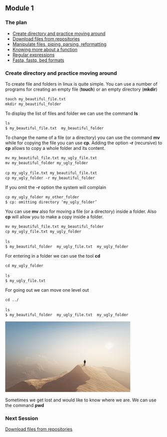 <h2>Module 1</h2>

<h3>The plan</h3>

* [Create directory and practice moving around](#module1_dir)
* [Download files from repositories](https://biocorecrg.github.io/advanced_linux_2019/download)
* [Manipulate files, piping, parsing, reformatting](https://biocorecrg.github.io/advanced_linux_2019/parsing)
* [Knowing more about a function](#module1_man)
* [Regular expressions](#module1_regex)
* [Fasta, fastq, bed formats](#module1_formats)


<a name="module1_dir"></a>
<h3>Create directory and practice moving around</h3>

To create file and folders in linux is quite simple. You can use a number of programs for creating an empty file (**touch**) or an empty directory (**mkdir**)

```{bash}
touch my_beautiful_file.txt
mkdir my_beautiful_folder
```

To display the list of files and folder we can use the command **ls**

```{bash}
ls
$ my_beautiful_file.txt  my_beautiful_folder
```

To change the name of a file (or a directory) you can use the command **mv** while for copying the file you can use **cp**. Adding the option **-r** (recursive) to **cp** allows to copy a whole folder and its content. 

```{bash}
mv my_beautiful_file.txt my_ugly_file.txt
mv my_beautiful_folder my_ugly_folder

cp my_ugly_file.txt my_beautiful_file.txt
cp my_ugly_folder -r my_beautiful_folder
```
If you omit the **-r** option the system will complain

```{bash}
cp my_ugly_folder my_other_folder
$ cp: omitting directory ‘my_ugly_folder’
```

You can use **mv** also for moving a file (or a directory) inside a folder. Also **cp** will allow you to make a copy inside a folder.

```{bash}
mv my_beautiful_file.txt my_beautiful_folder
cp my_ugly_file.txt my_ugly_folder

ls
$ my_beautiful_folder  my_ugly_file.txt  my_ugly_folder
```

For entering in a folder we can use the tool **cd**

```{bash}
cd my_ugly_folder

ls
$ my_ugly_file.txt
```

For going out we can move one level out 
```{bash}
cd ../

ls
$ my_beautiful_folder  my_ugly_file.txt  my_ugly_folder
```

<img src="pics/lost.jpg" width="400"/>

Sometimes we get lost and would like to know where we are. We can use the command **pwd**

<h3>Next Session</h3>

[Download files from repositories](https://biocorecrg.github.io/advanced_linux_2019/download)


